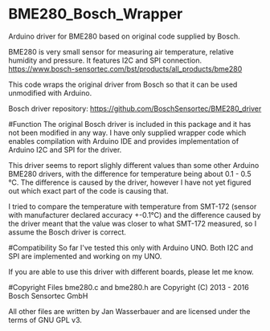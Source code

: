 # BME280_Bosch_Wrapper
Arduino driver for BME280 based on original code supplied by Bosch.

BME280 is very small sensor for measuring air temperature, relative humidity and pressure. It features I2C and SPI connection. https://www.bosch-sensortec.com/bst/products/all_products/bme280

This code wraps the original driver from Bosch so that it can be used unmodified with Arduino.

Bosch driver repository: https://github.com/BoschSensortec/BME280_driver

#Function
The original Bosch driver is included in this package and it has not been modified in any way. I have only supplied wrapper code which enables compilation with Arduino IDE and provides implementation of Arduino I2C and SPI for the driver.

This driver seems to report slighly different values than some other Arduino BME280 drivers, with the difference for temperature being about 0.1 - 0.5 °C. The difference is caused by the driver, however I have not yet figured out which exact part of the code is causing that.

I tried to compare the temperature with temperature from SMT-172 (sensor with manufacturer declared accuracy +-0.1°C) and the difference caused by the driver meant that the value was closer to what SMT-172 measured, so I assume the Bosch driver is correct.

#Compatibility
So far I've tested this only with Arduino UNO. Both I2C and SPI are implemented and working on my UNO.

If you are able to use this driver with different boards, please let me know.

#Copyright
Files bme280.c and bme280.h are Copyright (C) 2013 - 2016 Bosch Sensortec GmbH

All other files are written by Jan Wasserbauer and are licensed under the terms of GNU GPL v3.

